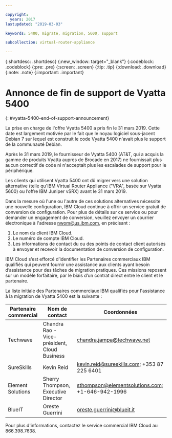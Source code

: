 ```yaml
---

copyright:
  years: 2017
lastupdated: "2019-03-03"

keywords: 5400, migrate, migration, 5600, support

subcollection: virtual-router-appliance

---
```


{:shortdesc: .shortdesc}
{:new_window: target="_blank"}
{:codeblock: .codeblock}
{:pre: .pre}
{:screen: .screen}
{:tip: .tip}
{:download: .download}
{:note: .note}
{:important: .important}

# Annonce de fin de support de Vyatta 5400 
{: #vyatta-5400-end-of-support-announcement}

La prise en charge de l'offre Vyatta 5400 a pris fin le 31 mars 2019. Cette date est largement motivée par le fait que le noyau logiciel sous-jacent Debian 7 sur lequel est construit le code Vyatta 5400 n'avait plus le support de la communauté Debian. 

Après le 31 mars 2019, le fournisseur de Vyatta 5400 (AT&T, qui a acquis la gamme de produits Vyatta auprès de Brocade en 2017) ne fournissait plus aucun correctif de code ni n'acceptait plus les escalades de support pour le périphérique. 

Les clients qui utilisent Vyatta 5400 ont dû migrer vers une solution alternative (telle qu'IBM Virtual Router Appliance ("VRA", basée sur Vyatta 5600) ou l’offre IBM Juniper vSRX) avant le 31 mars 2019.    

Dans la mesure où l'une ou l'autre de ces solutions alternatives nécessite une nouvelle configuration, IBM Cloud continue à offrir un service gratuit de conversion de configuration. Pour plus de détails sur ce service ou pour demander un engagement de conversion, veuillez envoyer un courrier électronique à l'adresse nwom@us.ibm.com, en précisant : 

1. Le nom du client IBM Cloud.
2. Le numéro de compte IBM Cloud. 
3. Les informations de contact du ou des points de contact client autorisés à envoyer et recevoir la documentation de conversion de configuration.            

IBM Cloud s’est efforcé d’identifier les Partenaires commerciaux IBM qualifiés qui peuvent fournir une assistance aux clients ayant besoin d’assistance pour des tâches de migration pratiques. Ces missions reposent sur un modèle forfaitaire, par le biais d’un contrat direct entre le client et le partenaire. 

La liste initiale des Partenaires commerciaux IBM qualifiés pour l'assistance à la migration de Vyatta 5400 est la suivante : 

| Partenaire commercial | Nom de contact | Coordonnées |
| ------------- | ------------- | ------------- |
| Techwave | Chandra Rao - Vice-président, Cloud Business | chandra.jampa@techwave.net |
| SureSkills | Kevin Reid | kevin.reid@sureskills.com; +353 87 225 6401 |
| Element Solutions | Sherry Thompson, Executive Director | sthompson@elementsolutions.com; +1-646-942-1996 |
| BlueIT | Oreste Guerrini | oreste.guerrini@blueit.it |

Pour plus d'informations, contactez le service commercial IBM Cloud au 866.398.7638.
